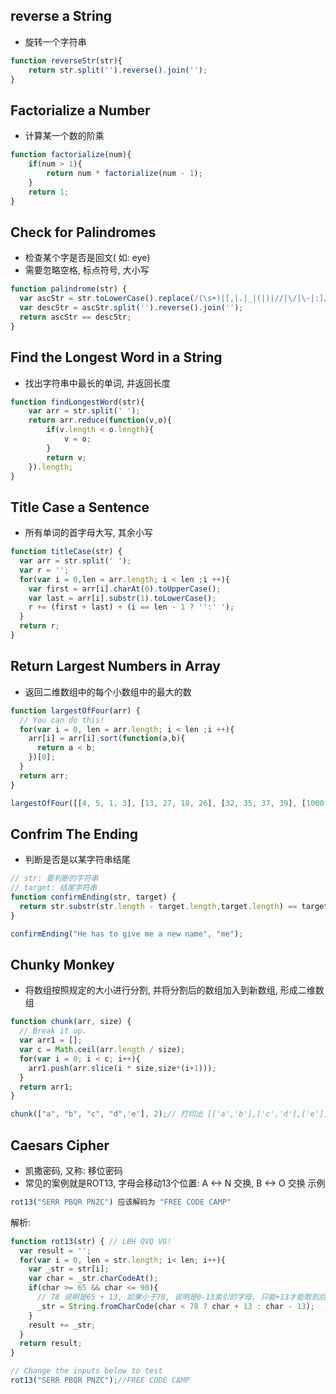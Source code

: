 ## reverse a String
- 旋转一个字符串

```js
function reverseStr(str){
    return str.split('').reverse().join('');
}
```

## Factorialize a Number
- 计算某一个数的阶乘

```js
function factorialize(num){
    if(num > 1){
        return num * factorialize(num - 1);
    }
    return 1;
}
```

## Check for Palindromes
- 检查某个字是否是回文( 如: eye)
- 需要忽略空格, 标点符号, 大小写

```js
function palindrome(str) {
  var ascStr = str.toLowerCase().replace(/(\s+)|[,|.|_|(|)|//|\/|\-|:]/g,'');
  var descStr = ascStr.split('').reverse().join('');
  return ascStr == descStr;
}
```

## Find the Longest Word in a String
- 找出字符串中最长的单词, 并返回长度

```js
function findLongestWord(str){
    var arr = str.split(' ');
    return arr.reduce(function(v,o){
        if(v.length < o.length){
            v = o;
        }
        return v;
    }).length; 
}
```

## Title Case a Sentence
- 所有单词的首字母大写, 其余小写

```js
function titleCase(str) {
  var arr = str.split(' ');
  var r = '';
  for(var i = 0,len = arr.length; i < len ;i ++){
    var first = arr[i].charAt(0).toUpperCase();
    var last = arr[i].substr(1).toLowerCase();
    r += (first + last) + (i == len - 1 ? '':' ');
  }
  return r;
}
```

## Return Largest Numbers in Array
- 返回二维数组中的每个小数组中的最大的数

```js
function largestOfFour(arr) {
  // You can do this!
  for(var i = 0, len = arr.length; i < len ;i ++){
    arr[i] = arr[i].sort(function(a,b){
      return a < b;
    })[0];
  }
  return arr;
}

largestOfFour([[4, 5, 1, 3], [13, 27, 18, 26], [32, 35, 37, 39], [1000, 1001, 857, 1]]);
```

## Confrim The Ending
- 判断是否是以某字符串结尾

```js
// str: 要判断的字符串
// target: 结尾字符串
function confirmEnding(str, target) {
  return str.substr(str.length - target.length,target.length) == target;
}

confirmEnding("He has to give me a new name", "me");
```

## Chunky Monkey
- 将数组按照规定的大小进行分割, 并将分割后的数组加入到新数组, 形成二维数组

```js
function chunk(arr, size) {
  // Break it up.
  var arr1 = [];
  var c = Math.ceil(arr.length / size);
  for(var i = 0; i < c; i++){
    arr1.push(arr.slice(i * size,size*(i+1)));
  }
  return arr1;
}

chunk(["a", "b", "c", "d",'e'], 2);// 打印出 [['a','b'],['c','d'],['e']]
```

## Caesars Cipher
- 凯撒密码, 又称: 移位密码
- 常见的案例就是ROT13, 字母会移动13个位置: A <-> N 交换, B <-> O 交换
示例

```js
rot13("SERR PBQR PNZC") 应该解码为 "FREE CODE CAMP"
```

解析:
```js
function rot13(str) { // LBH QVQ VG!
  var result = '';
  for(var i = 0, len = str.length; i< len; i++){
    var _str = str[i];
    var char = _str.charCodeAt();
    if(char >= 65 && char <= 90){
      // 78 说明是65 + 13, 如果小于78, 说明是0-13索引的字母, 只能+13才能取到后面的字母
      _str = String.fromCharCode(char < 78 ? char + 13 : char - 13);
    }
    result += _str;
  }
  return result;
}

// Change the inputs below to test
rot13("SERR PBQR PNZC");//FREE CODE CAMP
```